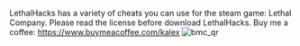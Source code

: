 LethalHacks has a variety of cheats you can use for the steam game: Lethal Company. Please read the license before download LethalHacks.
Buy me a coffee: https://www.buymeacoffee.com/kalex
![bmc_qr](https://github.com/scout277/LethalHacks/assets/153946381/b5df0c17-fcf8-45bd-b1d1-569cafb85b45)
